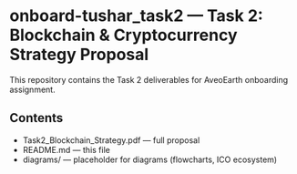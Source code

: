 # onboard-tushar_task2 — Task 2: Blockchain & Cryptocurrency Strategy Proposal

This repository contains the Task 2 deliverables for AveoEarth onboarding assignment.

## Contents
- Task2_Blockchain_Strategy.pdf — full proposal
- README.md — this file
- diagrams/ — placeholder for diagrams (flowcharts, ICO ecosystem)
